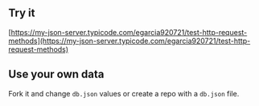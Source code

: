 ## Try it

[https://my-json-server.typicode.com/egarcia920721/test-http-request-methods](https://my-json-server.typicode.com/egarcia920721/test-http-request-methods)

## Use your own data

Fork it and change `db.json` values or create a repo with a `db.json` file.
